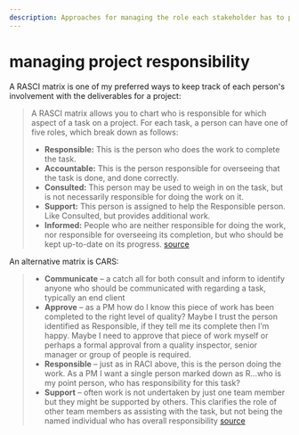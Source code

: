 ```yaml
---
description: Approaches for managing the role each stakeholder has to play on a project.
---
```


# managing project responsibility

A RASCI matrix is one of my preferred ways to keep track of each person's involvement with the deliverables for a project:

> A RASCI matrix allows you to chart who is responsible for which aspect of a task on a project. For each task, a person can have one of five roles, which break down as follows:
>
> * **Responsible:** This is the person who does the work to complete the task.
> * **Accountable:** This is the person responsible for overseeing that the task is done, and done correctly.
> * **Consulted:** This person may be used to weigh in on the task, but is not necessarily responsible for doing the work on it.
> * **Support:** This person is assigned to help the Responsible person. Like Consulted, but provides additional work.
> * **Informed:** People who are neither responsible for doing the work, nor responsible for overseeing its completion, but who should be kept up-to-date on its progress. [source](https://lifehacker.com/use-the-rasci-matrix-to-manage-responsibility-on-a-proj-1753137259)

An alternative matrix is CARS: 

> * **Communicate** – a catch all for both consult and inform to identify anyone who should be communicated with regarding a task, typically an end client
> * **Approve** – as a PM how do I know this piece of work has been completed to the right level of quality? Maybe I trust the person identified as Responsible, if they tell me its complete then I’m happy. Maybe I need to approve that piece of work myself or perhaps a formal approval from a quality inspector, senior manager or group of people is required.
> * **Responsible** – just as in RACI above, this is the person doing the work. As a PM I want a single person marked down as R…who is my point person, who has responsibility for this task?
> * **Support** – often work is not undertaken by just one team member but they might be supported by others. This clarifies the role of other team members as assisting with the task, but not being the named individual who has overall responsibility [source](https://wellingtone.co.uk/raci-matrix-or-cars/)



